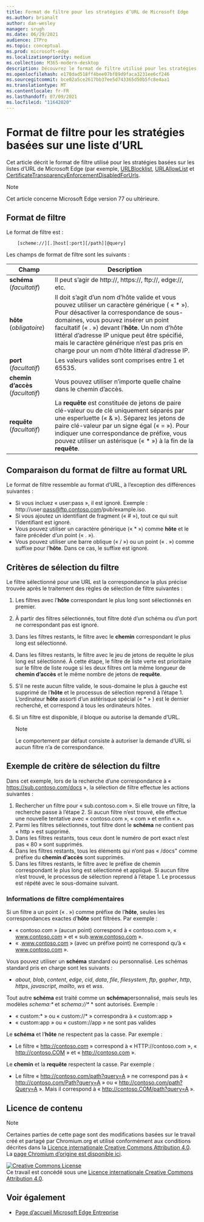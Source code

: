 ```yaml
---
title: Format de filtre pour les stratégies d’URL de Microsoft Edge
ms.author: brianalt
author: dan-wesley
manager: srugh
ms.date: 06/29/2021
audience: ITPro
ms.topic: conceptual
ms.prod: microsoft-edge
ms.localizationpriority: medium
ms.collection: M365-modern-desktop
description: Découvrez le format de filtre utilisé pour les stratégies URLBlocklist et URLAllowlist de Microsoft Edge.
ms.openlocfilehash: e178dad518ff4bee07bf89d9faca3231ee6cf246
ms.sourcegitcommit: bce02a5ce2617bb37ee5d743365d50b5fc8e4aa1
ms.translationtype: MT
ms.contentlocale: fr-FR
ms.lasthandoff: 07/09/2021
ms.locfileid: "11642020"
---
```

# <a name="filter-format-for-url-list-based-policies"></a>Format de filtre pour les stratégies basées sur une liste d’URL

Cet article décrit le format de filtre utilisé pour les stratégies basées sur les listes d’URL de Microsoft Edge (par exemple, [URLBlocklist](microsoft-edge-policies.md#urlblocklist), [URLAllowList](microsoft-edge-policies.md#urlallowlist) et [CertificateTransparencyEnforcementDisabledForUrls](microsoft-edge-policies.md#certificatetransparencyenforcementdisabledforurls).

> [!NOTE]
> Cet article concerne Microsoft Edge version 77 ou ultérieure.

## <a name="the-filter-format"></a>Format de filtre

Le format de filtre est :

```
    [scheme://][.]host[:port][/path][@query]
```

Les champs de format de filtre sont les suivants :

| Champ | Description |
| --- | --- |
| **schéma** (*facultatif*) | Il peut s’agir de http://, https://, ftp://, edge://, etc. |
| **hôte** (*obligatoire*) | Il doit s’agit d’un nom d’hôte valide et vous pouvez utiliser un caractère générique ( « \* »). Pour désactiver la correspondance de sous-domaines, vous pouvez insérer un point facultatif (« . ») devant l’**hôte**. Un nom d’hôte littéral d’adresse IP unique peut être spécifié, mais le caractère générique n’est pas pris en charge pour un nom d’hôte littéral d’adresse IP. |
| **port** (*facultatif*) | Les valeurs valides sont comprises entre 1 et 65535. |
| **chemin d’accès** (*facultatif*) | Vous pouvez utiliser n’importe quelle chaîne dans le chemin d’accès. |
| **requête** (*facultatif*) | La **requête** est constituée de jetons de paire clé-valeur ou de clé uniquement séparés par une esperluette (« & »). Séparez les jetons de paire clé-valeur par un signe égal (« = »). Pour indiquer une correspondance de préfixe, vous pouvez utiliser un astérisque (« \* ») à la fin de la **requête**. |

## <a name="comparing-the-filter-format-to-the-url-format"></a>Comparaison du format de filtre au format URL

Le format de filtre ressemble au format d’URL, à l’exception des différences suivantes :

- Si vous incluez « user:pass », il est ignoré. Exemple : http://user:pass@ftp.contoso.com/pub/example.iso.
- Si vous ajoutez un identifiant de fragment (« # »), tout ce qui suit l’identifiant est ignoré.
- Vous pouvez utiliser un caractère générique (« * ») comme **hôte** et le faire précéder d’un point (« . »).
- Vous pouvez utiliser une barre oblique (« / ») ou un point (« . ») comme suffixe pour l’**hôte**. Dans ce cas, le suffixe est ignoré.

## <a name="filter-selection-criteria"></a>Critères de sélection du filtre

Le filtre sélectionné pour une URL est la correspondance la plus précise trouvée après le traitement des règles de sélection de filtre suivantes :

1. Les filtres avec l’**hôte** correspondant le plus long sont sélectionnés en premier.
2. À partir des filtres sélectionnés, tout filtre doté d’un schéma ou d’un port ne correspondant pas est ignoré.
3. Dans les filtres restants, le filtre avec le **chemin** correspondant le plus long est sélectionné.
4. Dans les filtres restants, le filtre avec le jeu de jetons de requête le plus long est sélectionné. À cette étape, le filtre de liste verte est prioritaire sur le filtre de liste rouge si les deux filtres ont la même longueur de **chemin d’accès** et le même nombre de jetons de **requête**.
5. S’il ne reste aucun filtre valide, le sous-domaine le plus à gauche est supprimé de l’**hôte** et le processus de sélection reprend à l’étape 1. L’ordinateur **hôte** assorti d’un astérisque spécial (« * » ) est le dernier recherché, et correspond à tous les ordinateurs hôtes.
6. Si un filtre est disponible, il bloque ou autorise la demande d’URL.

   >[!NOTE]
   >Le comportement par défaut consiste à autoriser la demande d’URL si aucun filtre n’a de correspondance.

## <a name="example-filter-selection-criteria"></a>Exemple de critère de sélection du filtre

Dans cet exemple, lors de la recherche d’une correspondance à « https://sub.contoso.com/docs », la sélection de filtre effectue les actions suivantes :

1. Rechercher un filtre pour « sub.contoso.com ». Si elle trouve un filtre, la recherche passe à l’étape 2. Si aucun filtre n’est trouvé, elle effectue une nouvelle tentative avec « contoso.com », « com » et enfin « ».
2. Parmi les filtres sélectionnés, tout filtre dont le **schéma** ne contient pas « http » est supprimé.
3. Dans les filtres restants, tous ceux dont le numéro de port exact n’est pas « 80 » sont supprimés.
4. Dans les filtres restants, tous les éléments qui n’ont pas « /docs" comme préfixe du **chemin d’accès** sont supprimés.
5. Dans les filtres restants, le filtre avec le préfixe de chemin correspondant le plus long est sélectionné et appliqué. Si aucun filtre n’est trouvé, le processus de sélection reprend à l’étape 1. Le processus est répété avec le sous-domaine suivant.

### <a name="additional-filter-information"></a>Informations de filtre complémentaires

Si un filtre a un point (« . ») comme préfixe de l’**hôte**, seules les correspondances exactes d’**hôte** sont filtrées. Par exemple :

- « contoso.com » (aucun point) correspond à « contoso.com », « www.contoso.com » et « sub.www.contoso.com ».
- « .www.contoso.com » (avec un préfixe point) ne correspond qu’à « www.contoso.com ».

Vous pouvez utiliser un **schéma** standard ou personnalisé. Les schémas standard pris en charge sont les suivants :

- _about_, _blob_, _content_, _edge_, _cid_, _data_, _file_, _filesystem_, _ftp_, _gopher_, _http_, _https_, _javascript_, _mailto_, _ws_ et _wss_.

Tout autre **schéma** est traité comme un **schéma**personnalisé, mais seuls les modèles _schema:*_ et _schema://*_ * sont autorisés. Exemple :

- « custom:\* » ou « custom://\* » correspondra à « custom:app »
- « custom:app » ou « custom://app » ne sont pas valides

Le **schéma** et l’**hôte** ne respectent pas la casse. Par exemple :

- Le filtre « http://contoso.com » correspond à « HTTP://contoso.com », « http://contoso.COM » et « http://contoso.com ».

Le **chemin** et la **requête** respectent la casse. Par exemple :

- Le filtre « http://contoso.com/path?query=A » ne correspond pas à « http://contoso.com/Path?query=A » ou « http://contoso.com/path?Query=A ». Mais il correspond à « http://contoso.COM/path?query=A ».

## <a name="content-license"></a>Licence de contenu

> [!NOTE]
> Certaines parties de cette page sont des modifications basées sur le travail créé et partagé par Chromium.org et utilisé conformément aux conditions décrites dans la [Licence internationale Creative Commons Attribution 4.0](http://creativecommons.org/licenses/by/4.0/). La [page Chromium d’origine est disponible ici](https://www.chromium.org/administrators/url-blacklist-filter-format).
  
<a rel="license" href="http://creativecommons.org/licenses/by/4.0/"><img alt="Creative Commons License" style="border-width:0" src="https://i.creativecommons.org/l/by/4.0/88x31.png" /></a><br />Ce travail est concédé sous une <a rel="license" href="http://creativecommons.org/licenses/by/4.0/">Licence internationale Creative Commons Attribution 4.0</a>.

## <a name="see-also"></a>Voir également

- [Page d’accueil Microsoft Edge Entreprise](https://aka.ms/EdgeEnterprise)
